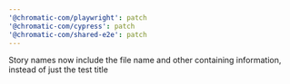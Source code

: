 ```yaml
---
'@chromatic-com/playwright': patch
'@chromatic-com/cypress': patch
'@chromatic-com/shared-e2e': patch
---
```


Story names now include the file name and other containing information, instead of just the test title
